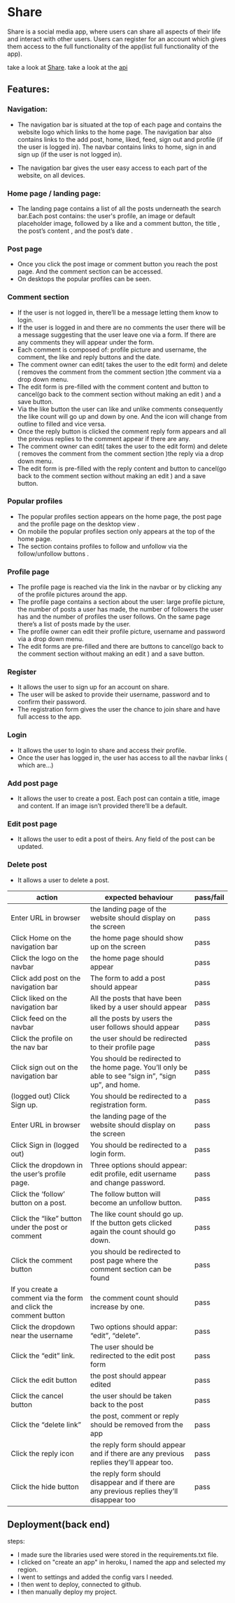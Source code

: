 # Share

Share is a social media app, where users can share all aspects of their  life and interact with other users. Users can register for an account which gives them access to the full functionality of the app(list full functionality of the app).

take a look at [Share](https://react-social-media-app-3baabd8c3ebb.herokuapp.com/).
take a look at the [api](https://pp5-api-backend-822273010b59.herokuapp.com/)

## Features:

### Navigation:
* The navigation bar is situated at the top of each page and contains the website logo which links to the home page.
The navigation bar also contains links to the add post, home, liked, feed, sign out and profile (if the user is logged in). The navbar contains links to home, sign in and sign up (if the user is not logged in).

* The navigation bar gives the user easy access to each part of the website, on all devices.

### Home page / landing page:
* The landing page contains a list of all the posts underneath the search bar.Each post contains: the user's profile, an image  or  default placeholder image, followed by a like and a comment button,  the title , the post’s content , and the post’s date .

### Post page
* Once you click the post image or comment button you reach the post  page. And the comment section can be accessed. 
* On desktops the popular profiles can be seen.

### Comment section
* If the user is not logged in, there’ll be a message letting them know to login.
* If the user is logged in and there are no comments the user there will be a message suggesting that the user leave one via a form. If there are any comments they will appear under the form. 
* Each comment is composed of: profile picture and username, the comment, the like and reply buttons and the date. 
* The comment owner can edit( takes the user to the edit form)  and delete ( removes the comment from the comment section )the comment via a drop down menu. 
* The edit form is pre-filled with the comment content and button to cancel(go back to the comment section without making an edit ) and a save button. 
* Via the like button the user can like and unlike comments consequently the like count will go up and down by one. And the icon will change from outline to filled and vice versa.
* Once the reply button is clicked the comment reply form appears and all the previous replies to the comment appear if there are any.
* The comment owner can edit( takes the user to the edit form)  and delete ( removes the comment from the comment section )the reply via a drop down menu. 
* The edit form is pre-filled with the reply  content and button to cancel(go back to the comment section without making an edit ) and a save button. 

### Popular profiles 
* The popular profiles section appears on the home page, the post page and the profile page on the desktop view .
* On mobile the popular profiles section only appears at the top of the home page. 
* The section contains profiles to follow and unfollow via the follow/unfollow buttons .

### Profile page
* The profile page is reached via the link in the navbar or by clicking any of the profile pictures around the app.  
* The profile page contains a section about the user:  large profile picture, the number of posts a user has made, the number of followers the user has and the number of profiles the user follows. On the same page there’s a list of posts made by the user. 
* The profile owner can edit their profile picture, username and password via a drop down menu. 
* The edit forms are pre-filled  and there are buttons to cancel(go back to the comment section without making an edit ) and a save button. 

### Register
* It allows the user to sign up for an account  on share.
* The user will be asked to provide their username, password and to confirm their password. 
* The registration form gives the user the chance to join share and  have full access to the app.

### Login
* It allows the user to login to share  and access their profile.
* Once the user has logged in, the user has access to all the navbar links ( which are…)

### Add  post page 
* It allows the user to create a post. Each post can contain a title, image and content. If an image isn’t provided there’ll be a default.

### Edit  post page 
* It allows the user to edit  a post of theirs. Any field of the post can be updated.

### Delete post
* It allows a user to delete a post.


| action | expected behaviour | pass/fail |
|--------|--------------------|-----------|
| Enter URL in browser |the landing page of the website should display on the screen | pass |
| Click Home on the navigation bar | the home page should show up on the screen | pass |
| Click the logo on the navbar | the home page should appear | pass |
| Click add post on the navigation bar | The form to add a post should appear | pass |
| Click liked on the navigation bar | All the posts that have been liked by a user should appear | pass |
| Click feed on the navbar | all the posts by users the user follows should appear | pass |
| Click the profile on the nav bar | the user should be redirected to their profile page | pass |
| Click sign out on the navigation bar | You should be redirected to the home page. You’ll only be able to see “sign in”, “sign up”, and home. | pass |
| (logged out) Click Sign up. | You should be redirected to a registration form. | pass |
| Enter URL in browser |the landing page of the website should display on the screen | pass |
| Click Sign in (logged out) | You should be redirected to a login form. | pass |
| Click the dropdown in the user’s profile page. | Three options should appear: edit profile, edit username and change password. | pass |
| Click the ‘follow’ button on a post. | The follow button will become an unfollow button. | pass |
| Click the “like” button under the post or comment | The like count should go up. If the button gets clicked again the count should go down. | pass |
| Click the comment button | you should be redirected to post page where the comment section can be found | pass |
| If you create a comment via the form and click the comment button | the comment count should increase by one. | pass |
| Click the dropdown near the username | Two options should appar: “edit”, “delete”. | pass |
| Click the “edit” link. | The user should be redirected to the edit post form | pass |
| Click the edit button  | the post should appear edited | pass |
| Click the cancel button | the user should be taken back to the post | pass |
| Click the “delete link” | the post, comment or reply should be removed from the app | pass |
| Click the reply icon | the reply form should appear and if there are any previous replies they’ll appear too. | pass |
| Click the hide button | the reply form should disappear and if there are any previous replies they’ll disappear too | pass |

## Deployment(back end)
steps:
* I made sure the libraries used were stored in the requirements.txt file.
* I clicked on "create an app" in heroku, I named the app and selected my region.
* I went to settings and added the config vars I needed.
* I then went to deploy, connected to github.
*  I then manually deploy my project.




















